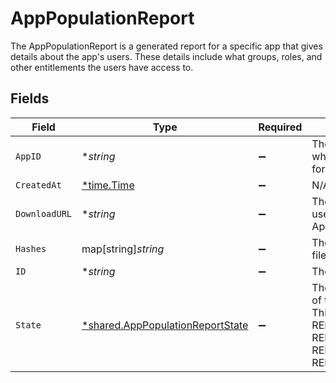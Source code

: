 # AppPopulationReport

The AppPopulationReport is a generated report for a specific app that gives details about the app's users. These details include what groups, roles, and other entitlements the users have access to.


## Fields

| Field                                                                                                                                                                            | Type                                                                                                                                                                             | Required                                                                                                                                                                         | Description                                                                                                                                                                      |
| -------------------------------------------------------------------------------------------------------------------------------------------------------------------------------- | -------------------------------------------------------------------------------------------------------------------------------------------------------------------------------- | -------------------------------------------------------------------------------------------------------------------------------------------------------------------------------- | -------------------------------------------------------------------------------------------------------------------------------------------------------------------------------- |
| `AppID`                                                                                                                                                                          | **string*                                                                                                                                                                        | :heavy_minus_sign:                                                                                                                                                               | The appId is the Id of the app which the report is generated for.                                                                                                                |
| `CreatedAt`                                                                                                                                                                      | [*time.Time](https://pkg.go.dev/time#Time)                                                                                                                                       | :heavy_minus_sign:                                                                                                                                                               | N/A                                                                                                                                                                              |
| `DownloadURL`                                                                                                                                                                    | **string*                                                                                                                                                                        | :heavy_minus_sign:                                                                                                                                                               | The downloadUrl is the url used for downloading the AppPopulationReport.                                                                                                         |
| `Hashes`                                                                                                                                                                         | map[string]*string*                                                                                                                                                              | :heavy_minus_sign:                                                                                                                                                               | The hashes field contains the file hashes of the report.                                                                                                                         |
| `ID`                                                                                                                                                                             | **string*                                                                                                                                                                        | :heavy_minus_sign:                                                                                                                                                               | The id field.                                                                                                                                                                    |
| `State`                                                                                                                                                                          | [*shared.AppPopulationReportState](../../../pkg/models/shared/apppopulationreportstate.md)                                                                                       | :heavy_minus_sign:                                                                                                                                                               | The state field tracks the state of the AppPopulationReport. This state field can be one of REPORT_STATE_PENDING, REPORT_STATE_UNSPECIFIED, REPORT_STATE_OK, REPORT_STATE_ERROR. |
